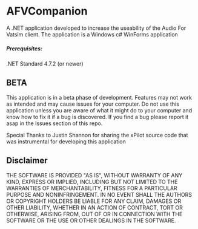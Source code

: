 # AFVCompanion
A .NET application developed to increase the useability of the Audio For Vatsim client. The application is a Windows c# WinForms application

##### Prerequisites:
.NET Standard 4.7.2 (or newer)

## BETA
This application is in a beta phase of development. Features may not work as intended and may cause issues for your computer. Do not use this application unless you are aware of what it might do to your computer and know how to fix it if a bug is discovered. If you find a bug please report it asap in the Issues section of this repo.

Special Thanks to Justin Shannon for sharing the xPilot source code that was instrumental for developing this application


## Disclaimer
THE SOFTWARE IS PROVIDED "AS IS", WITHOUT WARRANTY OF ANY KIND, EXPRESS OR IMPLIED, INCLUDING BUT NOT LIMITED TO THE WARRANTIES OF MERCHANTABILITY, FITNESS FOR A PARTICULAR PURPOSE AND NONINFRINGEMENT. IN NO EVENT SHALL THE AUTHORS OR COPYRIGHT HOLDERS BE LIABLE FOR ANY CLAIM, DAMAGES OR OTHER LIABILITY, WHETHER IN AN ACTION OF CONTRACT, TORT OR OTHERWISE, ARISING FROM, OUT OF OR IN CONNECTION WITH THE SOFTWARE OR THE USE OR OTHER DEALINGS IN THE SOFTWARE.
